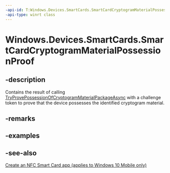 ```yaml
---
-api-id: T:Windows.Devices.SmartCards.SmartCardCryptogramMaterialPossessionProof
-api-type: winrt class
---
```


<!-- Class syntax.
public class SmartCardCryptogramMaterialPossessionProof : Windows.Devices.SmartCards.ISmartCardCryptogramMaterialPossessionProof
-->

# Windows.Devices.SmartCards.SmartCardCryptogramMaterialPossessionProof

## -description
Contains the result of calling [TryProvePossessionOfCryptogramMaterialPackageAsync](smartcardcryptogramgenerator_tryprovepossessionofcryptogrammaterialpackageasync_2141877963.md) with a challenge token to prove that the device possesses the identified cryptogram material.

## -remarks

## -examples

## -see-also
[Create an NFC Smart Card app (applies to Windows 10 Mobile only)](/windows/uwp/devices-sensors/host-card-emulation)
